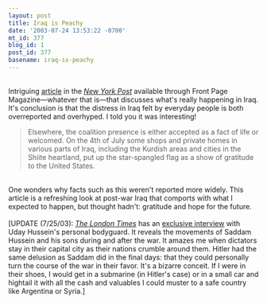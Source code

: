 ```yaml
---
layout: post
title: Iraq is Peachy
date: '2003-07-24 13:53:22 -0700'
mt_id: 377
blog_id: 1
post_id: 377
basename: iraq-is-peachy
---
```

<br />Intriguing <a href="http://www.frontpagemagazine.com/Articles/ReadArticle.asp?ID=8977">article</a> in the <a href="http://www.nypost.com/"><cite>New York Post</cite></a> available through Front Page Magazine&#x2014;whatever that is&#x2014;that discusses what's really happening in Iraq. It's conclusion is that the distress in Iraq felt by everyday people is both overreported and overhyped. I told you it was interesting!<br /><blockquote>Elsewhere, the coalition presence is either accepted as a fact of life or welcomed. On the 4th of July some shops and private homes in various parts of Iraq, including the Kurdish areas and cities in the Shiite heartland, put up the star-spangled flag as a show of gratitude to the United States.</blockquote><br />One wonders why facts such as this weren't reported more widely. This article is a refreshing look at post-war Iraq that comports with what I expected to happen, but thought hadn't: gratitude and hope for the future.<br /><br />[UPDATE (7/25/03): <a href="http://www.timesonline.co.uk/"><cite>The London Times</cite></a> has an <a href="http://www.timesonline.co.uk/article/0,,7374-756353,00.html">exclusive interview</a> with Uday Hussein's personal bodyguard. It reveals the movements of Saddam Hussein and his sons during and after the war. It amazes me when dictators stay in their capital city as their nations crumble around them. Hitler had the same delusion as Saddam did in the final days: that they could personally turn the course of the war in their favor. It's a bizarre conceit. If I were in their shoes, I would get in a submarine (in Hitler's case) or in a small car and hightail it with all the cash and valuables I could muster to a safe country like Argentina or Syria.]<br /><br /><br />
